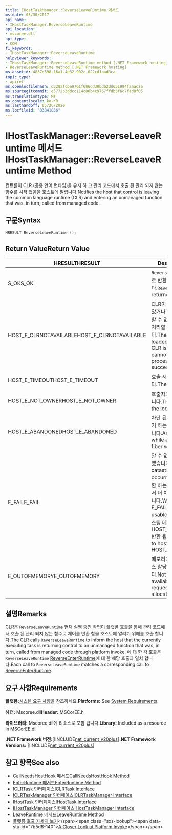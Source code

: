 ```yaml
---
title: IHostTaskManager::ReverseLeaveRuntime 메서드
ms.date: 03/30/2017
api_name:
- IHostTaskManager.ReverseLeaveRuntime
api_location:
- mscoree.dll
api_type:
- COM
f1_keywords:
- IHostTaskManager::ReverseLeaveRuntime
helpviewer_keywords:
- IHostTaskManager::ReverseLeaveRuntime method [.NET Framework hosting]
- ReverseLeaveRuntime method [.NET Framework hosting]
ms.assetid: 4837d398-16a1-4e32-902c-022cd1aad3ca
topic_type:
- apiref
ms.openlocfilehash: d328afcba9761f686dd38bdb2dd651994faaac2a
ms.sourcegitcommit: e5772b3ddcc114c80b4c9767ffdb3f6c7fad8f05
ms.translationtype: MT
ms.contentlocale: ko-KR
ms.lasthandoff: 05/26/2020
ms.locfileid: "83841856"
---
```

# <a name="ihosttaskmanagerreverseleaveruntime-method"></a><span data-ttu-id="7b5d6-102">IHostTaskManager::ReverseLeaveRuntime 메서드</span><span class="sxs-lookup"><span data-stu-id="7b5d6-102">IHostTaskManager::ReverseLeaveRuntime Method</span></span>
<span data-ttu-id="7b5d6-103">컨트롤이 CLR (공용 언어 런타임)을 유지 하 고 관리 코드에서 호출 된 관리 되지 않는 함수를 시작 했음을 호스트에 알립니다.</span><span class="sxs-lookup"><span data-stu-id="7b5d6-103">Notifies the host that control is leaving the common language runtime (CLR) and entering an unmanaged function that was, in turn, called from managed code.</span></span>  
  
## <a name="syntax"></a><span data-ttu-id="7b5d6-104">구문</span><span class="sxs-lookup"><span data-stu-id="7b5d6-104">Syntax</span></span>  
  
```cpp  
HRESULT ReverseLeaveRuntime ();  
```  
  
## <a name="return-value"></a><span data-ttu-id="7b5d6-105">Return Value</span><span class="sxs-lookup"><span data-stu-id="7b5d6-105">Return Value</span></span>  
  
|<span data-ttu-id="7b5d6-106">HRESULT</span><span class="sxs-lookup"><span data-stu-id="7b5d6-106">HRESULT</span></span>|<span data-ttu-id="7b5d6-107">Description</span><span class="sxs-lookup"><span data-stu-id="7b5d6-107">Description</span></span>|  
|-------------|-----------------|  
|<span data-ttu-id="7b5d6-108">S_OK</span><span class="sxs-lookup"><span data-stu-id="7b5d6-108">S_OK</span></span>|<span data-ttu-id="7b5d6-109">`ReverseLeaveRuntime`성공적으로 반환 되었습니다.</span><span class="sxs-lookup"><span data-stu-id="7b5d6-109">`ReverseLeaveRuntime` returned successfully.</span></span>|  
|<span data-ttu-id="7b5d6-110">HOST_E_CLRNOTAVAILABLE</span><span class="sxs-lookup"><span data-stu-id="7b5d6-110">HOST_E_CLRNOTAVAILABLE</span></span>|<span data-ttu-id="7b5d6-111">CLR이 프로세스에 로드 되지 않았거나 CLR이 관리 코드를 실행할 수 없거나 호출을 성공적으로 처리할 수 없는 상태에 있습니다.</span><span class="sxs-lookup"><span data-stu-id="7b5d6-111">The CLR has not been loaded into a process, or the CLR is in a state in which it cannot run managed code or process the call successfully.</span></span>|  
|<span data-ttu-id="7b5d6-112">HOST_E_TIMEOUT</span><span class="sxs-lookup"><span data-stu-id="7b5d6-112">HOST_E_TIMEOUT</span></span>|<span data-ttu-id="7b5d6-113">호출 시간이 초과 되었습니다.</span><span class="sxs-lookup"><span data-stu-id="7b5d6-113">The call timed out.</span></span>|  
|<span data-ttu-id="7b5d6-114">HOST_E_NOT_OWNER</span><span class="sxs-lookup"><span data-stu-id="7b5d6-114">HOST_E_NOT_OWNER</span></span>|<span data-ttu-id="7b5d6-115">호출자가 잠금을 소유 하지 않습니다.</span><span class="sxs-lookup"><span data-stu-id="7b5d6-115">The caller does not own the lock.</span></span>|  
|<span data-ttu-id="7b5d6-116">HOST_E_ABANDONED</span><span class="sxs-lookup"><span data-stu-id="7b5d6-116">HOST_E_ABANDONED</span></span>|<span data-ttu-id="7b5d6-117">차단 된 스레드나 파이버에서 대기 하는 동안 이벤트를 취소 했습니다.</span><span class="sxs-lookup"><span data-stu-id="7b5d6-117">An event was canceled while a blocked thread or fiber was waiting on it.</span></span>|  
|<span data-ttu-id="7b5d6-118">E_FAIL</span><span class="sxs-lookup"><span data-stu-id="7b5d6-118">E_FAIL</span></span>|<span data-ttu-id="7b5d6-119">알 수 없는 치명적인 오류가 발생 했습니다.</span><span class="sxs-lookup"><span data-stu-id="7b5d6-119">An unknown catastrophic failure occurred.</span></span> <span data-ttu-id="7b5d6-120">메서드가 E_FAIL 반환 하는 경우 해당 프로세스 내에서 더 이상 CLR을 사용할 수 없습니다.</span><span class="sxs-lookup"><span data-stu-id="7b5d6-120">When a method returns E_FAIL, the CLR is no longer usable within the process.</span></span> <span data-ttu-id="7b5d6-121">호스팅 메서드를 이후에 호출 하면 HOST_E_CLRNOTAVAILABLE 반환 됩니다.</span><span class="sxs-lookup"><span data-stu-id="7b5d6-121">Subsequent calls to hosting methods return HOST_E_CLRNOTAVAILABLE.</span></span>|  
|<span data-ttu-id="7b5d6-122">E_OUTOFMEMORY</span><span class="sxs-lookup"><span data-stu-id="7b5d6-122">E_OUTOFMEMORY</span></span>|<span data-ttu-id="7b5d6-123">메모리가 부족 하 여 요청 된 리소스 할당을 완료할 수 없습니다.</span><span class="sxs-lookup"><span data-stu-id="7b5d6-123">Not enough memory is available to complete the requested resource allocation.</span></span>|  
  
## <a name="remarks"></a><span data-ttu-id="7b5d6-124">설명</span><span class="sxs-lookup"><span data-stu-id="7b5d6-124">Remarks</span></span>  
 <span data-ttu-id="7b5d6-125">CLR은 `ReverseLeaveRuntime` 현재 실행 중인 작업이 플랫폼 호출을 통해 관리 코드에서 호출 된 관리 되지 않는 함수로 제어를 반환 함을 호스트에 알리기 위해를 호출 합니다.</span><span class="sxs-lookup"><span data-stu-id="7b5d6-125">The CLR calls `ReverseLeaveRuntime` to inform the host that the currently executing task is returning control to an unmanaged function that was, in turn, called from managed code through platform invoke.</span></span> <span data-ttu-id="7b5d6-126">에 대 한 각 호출은 `ReverseLeaveRuntime` [ReverseEnterRuntime](ihosttaskmanager-reverseenterruntime-method.md)에 대 한 해당 호출과 일치 합니다.</span><span class="sxs-lookup"><span data-stu-id="7b5d6-126">Each call to `ReverseLeaveRuntime` matches a corresponding call to [ReverseEnterRuntime](ihosttaskmanager-reverseenterruntime-method.md).</span></span>  
  
## <a name="requirements"></a><span data-ttu-id="7b5d6-127">요구 사항</span><span class="sxs-lookup"><span data-stu-id="7b5d6-127">Requirements</span></span>  
 <span data-ttu-id="7b5d6-128">**플랫폼:**[시스템 요구 사항](../../get-started/system-requirements.md)을 참조하세요.</span><span class="sxs-lookup"><span data-stu-id="7b5d6-128">**Platforms:** See [System Requirements](../../get-started/system-requirements.md).</span></span>  
  
 <span data-ttu-id="7b5d6-129">**헤더:** Mscoree.dll</span><span class="sxs-lookup"><span data-stu-id="7b5d6-129">**Header:** MSCorEE.h</span></span>  
  
 <span data-ttu-id="7b5d6-130">**라이브러리:** Mscoree.dll에 리소스로 포함 됩니다.</span><span class="sxs-lookup"><span data-stu-id="7b5d6-130">**Library:** Included as a resource in MSCorEE.dll</span></span>  
  
 <span data-ttu-id="7b5d6-131">**.NET Framework 버전:**[!INCLUDE[net_current_v20plus](../../../../includes/net-current-v20plus-md.md)]</span><span class="sxs-lookup"><span data-stu-id="7b5d6-131">**.NET Framework Versions:** [!INCLUDE[net_current_v20plus](../../../../includes/net-current-v20plus-md.md)]</span></span>  
  
## <a name="see-also"></a><span data-ttu-id="7b5d6-132">참고 항목</span><span class="sxs-lookup"><span data-stu-id="7b5d6-132">See also</span></span>

- [<span data-ttu-id="7b5d6-133">CallNeedsHostHook 메서드</span><span class="sxs-lookup"><span data-stu-id="7b5d6-133">CallNeedsHostHook Method</span></span>](ihosttaskmanager-callneedshosthook-method.md)
- [<span data-ttu-id="7b5d6-134">EnterRuntime 메서드</span><span class="sxs-lookup"><span data-stu-id="7b5d6-134">EnterRuntime Method</span></span>](ihosttaskmanager-enterruntime-method.md)
- [<span data-ttu-id="7b5d6-135">ICLRTask 인터페이스</span><span class="sxs-lookup"><span data-stu-id="7b5d6-135">ICLRTask Interface</span></span>](iclrtask-interface.md)
- [<span data-ttu-id="7b5d6-136">ICLRTaskManager 인터페이스</span><span class="sxs-lookup"><span data-stu-id="7b5d6-136">ICLRTaskManager Interface</span></span>](iclrtaskmanager-interface.md)
- [<span data-ttu-id="7b5d6-137">IHostTask 인터페이스</span><span class="sxs-lookup"><span data-stu-id="7b5d6-137">IHostTask Interface</span></span>](ihosttask-interface.md)
- [<span data-ttu-id="7b5d6-138">IHostTaskManager 인터페이스</span><span class="sxs-lookup"><span data-stu-id="7b5d6-138">IHostTaskManager Interface</span></span>](ihosttaskmanager-interface.md)
- [<span data-ttu-id="7b5d6-139">LeaveRuntime 메서드</span><span class="sxs-lookup"><span data-stu-id="7b5d6-139">LeaveRuntime Method</span></span>](ihosttaskmanager-leaveruntime-method.md)
- <span data-ttu-id="7b5d6-140">[플랫폼 호출 자세히 보기](https://docs.microsoft.com/previous-versions/dotnet/netframework-4.0/0h9e9t7d(v=vs.100))</span><span class="sxs-lookup"><span data-stu-id="7b5d6-140">[A Closer Look at Platform Invoke](https://docs.microsoft.com/previous-versions/dotnet/netframework-4.0/0h9e9t7d(v=vs.100))</span></span>

